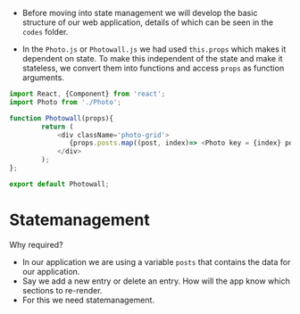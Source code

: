 - Before moving into state management we will develop the basic structure of our web application, details of which can be seen in the `codes` folder. 


- In the `Photo.js` or `Photowall.js` we had used `this.props` which makes it dependent on state. To make this independent of the state and make it stateless, we convert them into functions and access `props` as function arguments.

```js
import React, {Component} from 'react';
import Photo from './Photo';

function Photowall(props){
        return (
            <div className='photo-grid'>
               {props.posts.map((post, index)=> <Photo key = {index} post = {post}/>)}
            </div>
        );
};

export default Photowall;
```

# Statemanagement

Why required? 
- In our application we are using a variable `posts` that contains the data for our application.
- Say we add a new entry or delete an entry. How will the app know which sections to re-render.
- For this we need statemanagement. 
